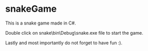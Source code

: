 # snakeGame
This is a snake game made in C#.

Double click on snake\bin\Debug\snake.exe file to start the game.

Lastly and most importantly do not forget to have fun :).
